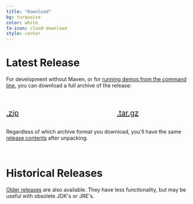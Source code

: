 ```yaml
---
title: "Download"
bg: turquoise
color: white
fa-icon: cloud-download
style: center
---
```


# Latest Release

For development without Maven, or for [running demos from the command
line](https://github.com/jgrapht/jgrapht/wiki/Running-JGraphT-demos), you can download a full archive of the release:

<div style="position: relative; display: table; margin: 30px auto; font-size:20px; width: 600px;">
  <div style="width: 300px; float:left;" class="center">
    <a href="http://prdownloads.sourceforge.net/jgrapht/jgrapht-1.3.0.zip?download"><i class="fa fa-windows fa-5x"></i><br />.zip</a>
  </div>
  <div style="width: 300px; overflow: hidden;">
    <a href="http://prdownloads.sourceforge.net/jgrapht/jgrapht-1.3.0.tar.gz?download"><i class="fa fa-archive fa-5x"></i><br />.tar.gz</a>
  </div>
</div>

Regardless of which archive format you download, you'll have the same [release contents](https://github.com/jgrapht/jgrapht#release-contents) after unpacking.

<br>

# Historical Releases

[Older releases](http://sourceforge.net/project/showfiles.php?group_id=86459&package_id=89784) are also available.  They have less functionality, but may be useful with obsolete JDK's or JRE's.

